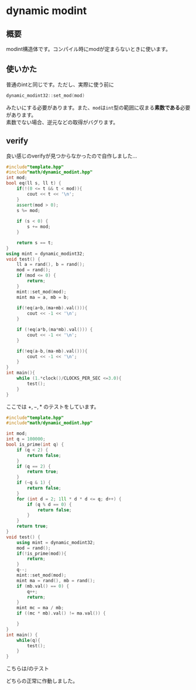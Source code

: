 # dynamic modint
## 概要
modint構造体です。コンパイル時にmodが定まらないときに使います。
## 使いかた
普通のintと同じです。ただし、実際に使う前に
```cpp
dynamic_modint32::set_mod(mod)
```
みたいにする必要があります。また、`mod`は`int`型の範囲に収まる**素数である**必要があります。\
素数でない場合、逆元などの取得がバグります。
## verify
良い感じのverifyが見つからなかったので自作しました...
```cpp
#include"template.hpp"
#include"math/dynamic_modint.hpp"
int mod;
bool eq(ll s, ll t) {
    if(!(0 <= t && t < mod)){
        cout << t << '\n';
    }
    assert(mod > 0);
    s %= mod;
    
    if (s < 0) {
        s += mod;
    }

    return s == t;
}
using mint = dynamic_modint32;
void test() {
    ll a = rand(), b = rand();
    mod = rand();
    if (mod <= 0) {
        return;
    }
    mint::set_mod(mod);
    mint ma = a, mb = b;
    
    if(!eq(a+b,(ma+mb).val())){
        cout << -1 << '\n';
    }

    if (!eq(a*b,(ma*mb).val())) {
        cout << -1 << '\n';
    }

    if(!eq(a-b,(ma-mb).val())){
        cout << -1 << '\n';
    }
}
int main(){
    while (1.*clock()/CLOCKS_PER_SEC <=3.0){
        test();
    }   
}
```

ここでは $+,-,*$ のテストをしています。
```cpp
#include"template.hpp"
#include"math/dynamic_modint.hpp"

int mod;
int q = 100000;
bool is_prime(int q) {
    if (q < 2) {
        return false;
    }
    if (q == 2) {
        return true;
    }
    if (~q & 1) {
        return false;
    }
    for (int d = 2; 1ll * d * d <= q; d++) {
        if (q % d == 0) {
            return false;
        }
    }
    return true;
}
void test() {
    using mint = dynamic_modint32;
    mod = rand();
    if(!is_prime(mod)){
        return;
    }
    q--;
    mint::set_mod(mod);
    mint ma = rand(), mb = rand();
    if (mb.val() == 0) {
        q++;
        return;
    }
    mint mc = ma / mb;
    if ((mc * mb).val() != ma.val()) {

    }
}
int main() {
    while(q){
        test();
    }
}
```
こちらは$/$のテスト

どちらの正常に作動しました。